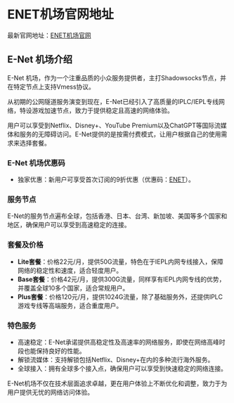 # ENET机场官网地址

最新官网地址：[ENET机场官网](https://www.easy2023.com/#/register?code=G4uINK01)

## E-Net 机场介绍

E-Net 机场，作为一个注重品质的小众服务提供者，主打Shadowsocks节点，并在特定节点上支持Vmess协议。

从初期的公网隧道服务演变到现在，E-Net已经引入了高质量的IPLC/IEPL专线网络，特设游戏加速节点，致力于提供稳定且高速的网络体验。

用户可以享受到Netflix、Disney+、YouTube Premium以及ChatGPT等国际流媒体和服务的无障碍访问。E-Net提供的是按需付费模式，让用户根据自己的使用需求来选择套餐。

### E-Net 机场优惠码
- 独家优惠：新用户可享受首次订阅的9折优惠（优惠码：[ENET](https://www.easy2023.com/#/register?code=G4uINK01)）。

### 服务节点
E-Net的服务节点遍布全球，包括香港、日本、台湾、新加坡、美国等多个国家和地区，确保用户可以享受到高速稳定的连接。

### 套餐及价格
- **Lite套餐**：价格22元/月，提供50G流量，特色在于IEPL内网专线接入，保障网络的稳定性和速度，适合轻度用户。
- **Base套餐**：价格42元/月，提供300G流量，同样享有IEPL内网专线的优势，并覆盖全球10多个国家，适合常规用户。
- **Plus套餐**：价格120元/月，提供1024G流量，除了基础服务外，还提供IPLC游戏专线等高端服务，适合重度用户。

### 特色服务
- 高速稳定：E-Net承诺提供高稳定性及高速率的网络服务，即使在网络高峰时段也能保持良好的性能。
- 解锁流媒体：支持解锁包括Netflix、Disney+在内的多种流行海外服务。
- 全球接入：拥有全球多个接入点，确保用户可以享受到快速稳定的网络连接。


E-Net机场不仅在技术层面追求卓越，更在用户体验上不断优化和调整，致力于为用户提供无忧的网络访问体验。


